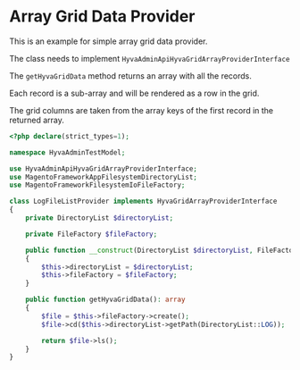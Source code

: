 # Array Grid Data Provider

This is an example for simple array grid data provider.

The class needs to implement `HyvaAdminApiHyvaGridArrayProviderInterface`

The `getHyvaGridData` method returns an array with all the records.

Each record is a sub-array and will be rendered as a row in the grid.

The grid columns are taken from the array keys of the first record in the returned array.

```php
<?php declare(strict_types=1);

namespace HyvaAdminTestModel;

use HyvaAdminApiHyvaGridArrayProviderInterface;
use MagentoFrameworkAppFilesystemDirectoryList;
use MagentoFrameworkFilesystemIoFileFactory;

class LogFileListProvider implements HyvaGridArrayProviderInterface
{
    private DirectoryList $directoryList;

    private FileFactory $fileFactory;

    public function __construct(DirectoryList $directoryList, FileFactory $fileFactory)
    {
        $this->directoryList = $directoryList;
        $this->fileFactory = $fileFactory;
    }

    public function getHyvaGridData(): array
    {
        $file = $this->fileFactory->create();
        $file->cd($this->directoryList->getPath(DirectoryList::LOG));

        return $file->ls();
    }
}
```

